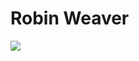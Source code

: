 # Robin Weaver

[<img src="{https://img.shields.io/badge/LinkedIn-0077B5?style=for-the-badge&logo=linkedin&logoColor=white}"/>](https://www.linkedin.com/in/robin-weaver-a24100236/)
